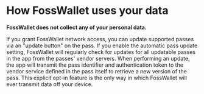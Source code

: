 # How FossWallet uses your data
**FossWallet does not collect any of your personal data.**

If you grant FossWallet network access, you can update supported passes via an "update button" on the pass.
If you enable the automatic pass update setting, FossWallet will regularly check for updates for all updatable passes in the app from the passes' vendor servers.
When performing an update, the app will transmit the pass identifier and authentication token to the vendor service defined in the pass itself to retrieve a new version of the pass.
This explicit opt-in feature is the only way in which FossWallet will ever transmit data off your device.
